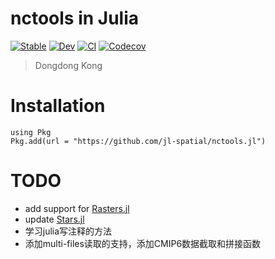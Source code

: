 # nctools in Julia

[![Stable](https://img.shields.io/badge/docs-stable-blue.svg)](https://jl-spatial.github.io/nctools.jl/stable)
[![Dev](https://img.shields.io/badge/docs-dev-blue.svg)](https://jl-spatial.github.io/nctools.jl/dev)
[![CI](https://github.com/jl-spatial/nctools.jl/actions/workflows/CI.yml/badge.svg)](https://github.com/jl-spatial/nctools.jl/actions/workflows/CI.yml)
[![Codecov](https://codecov.io/gh/jl-spatial/nctools.jl/branch/master/graph/badge.svg)](https://codecov.io/gh/jl-spatial/nctools.jl)

> Dongdong Kong

# Installation

```
using Pkg
Pkg.add(url = "https://github.com/jl-spatial/nctools.jl")
```

# TODO

- add support for [Rasters.jl](https://github.com/rafaqz/Rasters.jl)
- update [Stars.jl](https://github.com/jl-spatial/Stars.jl)
- 学习julia写注释的方法
- 添加multi-files读取的支持，添加CMIP6数据截取和拼接函数
